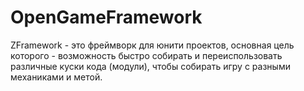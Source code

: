 # OpenGameFramework
ZFramework - это фреймворк для юнити проектов, основная цель которого - возможность быстро собирать и переиспользовать различные куски кода (модули), чтобы собирать игру с разными механиками и метой.

